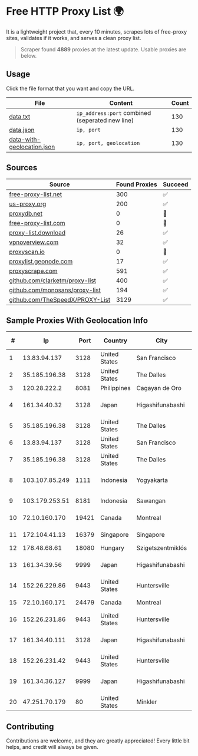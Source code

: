 
# Free HTTP Proxy List 🌍

It is a lightweight project that, every 10 minutes, scrapes lots of free-proxy sites, validates if it works, and serves a clean proxy list.


> Scraper found **4889** proxies at the latest update. Usable proxies are below.

## Usage

Click the file format that you want and copy the URL.


|File|Content|Count|
|----|-------|-----|
|[data.txt](https://raw.githubusercontent.com/themiralay/Proxy-List-World/master/data.txt)|`ip_address:port` combined (seperated new line)|130|
|[data.json](https://raw.githubusercontent.com/themiralay/Proxy-List-World/master/data.json)|`ip, port`|130|
|[data-with-geolocation.json](https://raw.githubusercontent.com/themiralay/Proxy-List-World/master/data-with-geolocation.json)|`ip, port, geolocation`|130|

## Sources

|Source|Found Proxies|Succeed|
|------|-------------|-------|
|[free-proxy-list.net](https://free-proxy-list.net)|300|✅|
|[us-proxy.org](https://www.us-proxy.org)|200|✅|
|[proxydb.net](http://proxydb.net)|0|🚫|
|[free-proxy-list.com](https://free-proxy-list.com/?page=&port=&type%5B%5D=http&type%5B%5D=https&up_time=0&search=Search)|0|🚫|
|[proxy-list.download](https://www.proxy-list.download/HTTP)|26|✅|
|[vpnoverview.com](https://vpnoverview.com/privacy/anonymous-browsing/free-proxy-servers)|32|✅|
|[proxyscan.io](https://www.proxyscan.io)|0|🚫|
|[proxylist.geonode.com](https://proxylist.geonode.com/api/proxy-list?limit=300&page=1&sort_by=lastChecked&sort_type=desc&protocols=http,https)|17|✅|
|[proxyscrape.com](https://api.proxyscrape.com/v2/?request=displayproxies&protocol=http&timeout=10000&country=all&ssl=all&anonymity=all)|591|✅|
|[github.com/clarketm/proxy-list](https://raw.githubusercontent.com/clarketm/proxy-list/master/proxy-list-raw.txt)|400|✅|
|[github.com/monosans/proxy-list](https://raw.githubusercontent.com/monosans/proxy-list/main/proxies/http.txt)|194|✅|
|[github.com/TheSpeedX/PROXY-List](https://raw.githubusercontent.com/TheSpeedX/PROXY-List/master/http.txt)|3129|✅|


## Sample Proxies With Geolocation Info

|#|Ip|Port|Country|City|Internet Service Provider|
|-|--|----|-------|----|-------------------------|
|1|13.83.94.137|3128|United States|San Francisco|Microsoft Corporation|
|2|35.185.196.38|3128|United States|The Dalles|Google LLC|
|3|120.28.222.2|8081|Philippines|Cagayan de Oro|Globe Telecom|
|4|161.34.40.32|3128|Japan|Higashifunabashi|NTT PC Communications, Inc.|
|5|35.185.196.38|3128|United States|The Dalles|Google LLC|
|6|13.83.94.137|3128|United States|San Francisco|Microsoft Corporation|
|7|35.185.196.38|3128|United States|The Dalles|Google LLC|
|8|103.107.85.249|1111|Indonesia|Yogyakarta|PT. Media Jaringan Indonesia|
|9|103.179.253.51|8181|Indonesia|Sawangan|PT Pusaka Kreasi Mandiri|
|10|72.10.160.170|19421|Canada|Montreal|GloboTech Communications|
|11|172.104.41.13|16379|Singapore|Singapore|Akamai Technologies|
|12|178.48.68.61|18080|Hungary|Szigetszentmiklós|UPC|
|13|161.34.39.56|9999|Japan|Higashifunabashi|NTT PC Communications, Inc.|
|14|152.26.229.86|9443|United States|Huntersville|MCNC|
|15|72.10.160.171|24479|Canada|Montreal|GloboTech Communications|
|16|152.26.231.86|9443|United States|Huntersville|MCNC|
|17|161.34.40.111|3128|Japan|Higashifunabashi|NTT PC Communications, Inc.|
|18|152.26.231.42|9443|United States|Huntersville|MCNC|
|19|161.34.36.127|9999|Japan|Higashifunabashi|NTT PC Communications, Inc.|
|20|47.251.70.179|80|United States|Minkler|Alibaba Cloud LLC|



## Contributing

Contributions are welcome, and they are greatly appreciated! Every
little bit helps, and credit will always be given.

